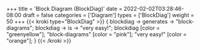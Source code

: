 +++
title = 'Block Diagram (BlockDiag)'
date = 2022-02-02T03:28:46-08:00
draft = false
categories = ['Diagram']
types =  ['BlockDiag']
weight = 50
+++
{{< kroki type="BlockDiag" >}}
{
  blockdiag -> generates -> "block-diagrams";
  blockdiag -> is -> "very easy!";
  blockdiag [color = "greenyellow"];
  "block-diagrams" [color = "pink"];
  "very easy!" [color = "orange"];
}
{{< /kroki >}}
